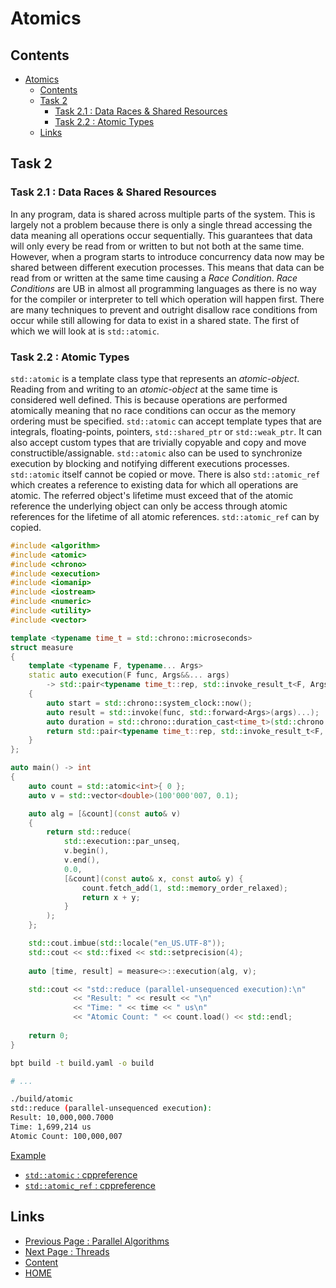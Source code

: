 # Atomics

## Contents

- [Atomics](#atomics)
  - [Contents](#contents)
  - [Task 2](#task-2)
    - [Task 2.1 : Data Races \& Shared Resources](#task-21--data-races--shared-resources)
    - [Task 2.2 : Atomic Types](#task-22--atomic-types)
  - [Links](#links)

## Task 2

### Task 2.1 : Data Races & Shared Resources

In any program, data is shared across multiple parts of the system. This is largely not a problem because there is only a single thread accessing the data meaning all operations occur sequentially. This guarantees that data will only every be read from or written to but not both at the same time. However, when a program starts to introduce concurrency data now may be shared between different execution processes. This means that data can be read from or written at the same time causing a _Race Condition_. _Race Conditions_ are UB in almost all programming languages as there is no way for the compiler or interpreter to tell which operation will happen first. There are many techniques to prevent and outright disallow race conditions from occur while still allowing for data to exist in a shared state. The first of which we will look at is `std::atomic`.

### Task 2.2 : Atomic Types

`std::atomic` is a template class type that represents an _atomic-object_. Reading from and writing to an _atomic-object_ at the same time is considered well defined. This is because operations are performed atomically meaning that no race conditions can occur as the memory ordering must be specified. `std::atomic` can accept template types that are integrals, floating-points, pointers, `std::shared_ptr` or `std::weak_ptr`. It can also accept custom types that are trivially copyable and copy and move constructible/assignable. `std::atomic` also can be used to synchronize execution by blocking and notifying different executions processes. `std::atomic` itself cannot be copied or move. There is also `std::atomic_ref` which creates a reference to existing data for which all operations are atomic. The referred object's lifetime must exceed that of the atomic reference the underlying object can only be access through atomic references for the lifetime of all atomic references. `std::atomic_ref` can by copied.

```cxx
#include <algorithm>
#include <atomic>
#include <chrono>
#include <execution>
#include <iomanip>
#include <iostream>
#include <numeric>
#include <utility>
#include <vector>

template <typename time_t = std::chrono::microseconds>
struct measure
{
    template <typename F, typename... Args>
    static auto execution(F func, Args&&... args) 
        -> std::pair<typename time_t::rep, std::invoke_result_t<F, Args...>>
    {
        auto start = std::chrono::system_clock::now();
        auto result = std::invoke(func, std::forward<Args>(args)...);
        auto duration = std::chrono::duration_cast<time_t>(std::chrono::system_clock::now() - start);
        return std::pair<typename time_t::rep, std::invoke_result_t<F, Args...>>{ duration.count(), result };
    }
};

auto main() -> int
{
    auto count = std::atomic<int>{ 0 };
    auto v = std::vector<double>(100'000'007, 0.1);

    auto alg = [&count](const auto& v)
    { 
        return std::reduce(
            std::execution::par_unseq,
            v.begin(),
            v.end(),
            0.0,
            [&count](const auto& x, const auto& y) {
                count.fetch_add(1, std::memory_order_relaxed);
                return x + y;
            }
        ); 
    };

    std::cout.imbue(std::locale("en_US.UTF-8"));
    std::cout << std::fixed << std::setprecision(4);
    
    auto [time, result] = measure<>::execution(alg, v);

    std::cout << "std::reduce (parallel-unsequenced execution):\n"
              << "Result: " << result << "\n"
              << "Time: " << time << " us\n"
              << "Atomic Count: " << count.load() << std::endl;
    
    return 0;
}
```

```sh
bpt build -t build.yaml -o build

# ...

./build/atomic
std::reduce (parallel-unsequenced execution):
Result: 10,000,000.7000
Time: 1,699,214 us
Atomic Count: 100,000,007
```

[Example](/content/part7/examples/atomic/src/atomic.main.cxx)

- [`std::atomic` : cppreference](https://en.cppreference.com/w/cpp/atomic/atomic)
- [`std::atomic_ref` : cppreference](https://en.cppreference.com/w/cpp/atomic/atomic_ref)

## Links

- [Previous Page : Parallel Algorithms](/content/part7/tasks/parallel-alg.md)
- [Next Page : Threads](/content/part7/tasks/threads.md)
- [Content](/content/README.md)
- [HOME](/README.md)
